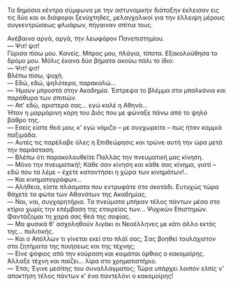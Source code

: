 Τα δημόσια κέντρα σύμφωνα με την αστυνομικήν διάταξην έκλεισαν εις τις δύο και οι διάφοροι ξενύχτηδες, μελαγχολικοί για
την έλλειψη μέρους συγκεντρώσεως φλυάρων, πήγαιναν σπίτια τους.

Ανέβαινα αργά, αργά, την λεωφόρον Πανεπιστημίου.<br>
&mdash; Ψιτ! ψιτ!<br>
Γύρισα πίσω μου. Κανείς. Μπρος μου, πλάγια, τίποτα. Εξακολούθησα το δρόμο μου. Μόλις έκανα δύο βήματα ακούω πάλι το
ίδιο:<br>
&mdash; Ψιτ! ψιτ!<br>
Βλέπω πίσω, ψυχή.<br>
&mdash; Εδώ, εδώ, ψηλότερα, παρακαλώ...<br>
&mdash; Ήμουν μπροστά στην Ακαδημία. Έστρεψα το βλέμμα στα μπαλκόνια και παράθυρα των σπιτιών.<br>
&mdash; Απ' εδώ, αριστερά σας... εγώ καλέ η Αθηνά...<br>
Ήταν η μαρμάρινη κόρη του Διός που με φώναξε πάνω από το ψηλό βάθρο της.<br>
&mdash; Εσείς είστε θεά μου; κ' εγώ νόμιζα &ndash; με συγχωρείτε &ndash; πως ήταν καμμιά παξιμάδα.<br>
&mdash; Αυτές τις παρέλαβε όλες η Επιθεώρησις και τρώνε αυτή την ώρα μετά την παράσταση.<br>
&mdash; Βλέπω ότι παρακολουθείτε Παλλάς την πνευματική μας κίνηση.<br>
&mdash; Μόνο την πνευματική!; Κάθε σαν κίνηση και κάθε σας κίνημα, γιατί &ndash; εδώ που τα λέμε &ndash; έχετε
καταντήσει η χώρα των κινημάτων!..<br>
&mdash; Και κινηματογράφων...<br>
&mdash; Αλήθεια, είστε πλάσματα που εντρυφάτε στο σκοτάδι. Ευτυχώς τώρα θάχετε τα φώτα των Αθανάτων της Ακαδημίας.<br>
&mdash; Ναι, ναι, συγχαρητήρια. Τα πνεύματα μπήκαν τέλος πάντων μέσα στο κτίριο χωρίς την επέμβαση της εταιρείας των...
Ψυχικών Επιστημών. Φαντάζομαι τη χαρά σας θεά της σοφίας.<br>
&mdash; Μα φυσικά θ' ασχοληθούν λιγάκι οι Νεοέλληνες με κάτι άλλο εκτός της... πολιτικής.<br>
&mdash; Και ο Απόλλων τι γίνεται εκεί στο πλάϊ σας; Σας βοηθεί τουλάχιστον στα ζητήματα της ποιήσεως και της τέχνης;<br>
&mdash; Είνε ψόφιος από την κούραση και κοιμάται όρθιος ο κακομοίρης. Άλλαξε τέχνη και παίζει... λίρα στο
χρηματιστήριο.<br>
&mdash; Έτσι; Έγινε μεσίτης του συναλλάγματος; Τώρα υπάρχει λοιπόν ελπίς ν' αποκτήση τέλος πάντων κ' ένα παντελόνι ο
κακομοίρης!